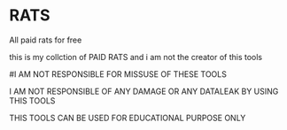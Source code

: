 # RATS
All  paid rats for free

this is my collction of PAID RATS and i am not the creator of this tools

#I AM NOT RESPONSIBLE FOR MISSUSE OF THESE TOOLS 

I AM NOT RESPONSIBLE OF ANY DAMAGE OR ANY DATALEAK BY USING THIS TOOLS 

THIS TOOLS CAN BE USED FOR EDUCATIONAL PURPOSE ONLY 
